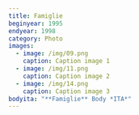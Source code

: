 ```yaml
---
title: Famiglie
beginyear: 1995
endyear: 1998
category: Photo
images:
  - image: /img/09.png
    caption: Caption image 1
  - image: /img/11.png
    caption: Caption image 2
  - image: /img/14.png
    caption: Caption image 3
bodyita: "**Famiglie** Body *ITA*"
---
```

